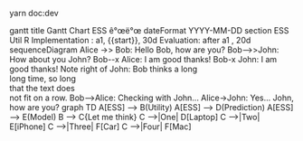 yarn doc:dev


<mermaid>
gantt
  title Gantt Chart ESS ê°œë°œ
  dateFormat  YYYY-MM-DD
  section ESS Util
  R Implementation : a1, {{start}}, 30d
  Evaluation: after a1  , 20d
</mermaid>

<mermaid>
sequenceDiagram
  Alice ->> Bob: Hello Bob, how are you?
  Bob-->>John: How about you John?
  Bob--x Alice: I am good thanks!
  Bob-x John: I am good thanks!
  Note right of John: Bob thinks a long<br/>long time, so long<br/>that the text does<br/>not fit on a row.
  Bob-->Alice: Checking with John...
  Alice->John: Yes... John, how are you?
</mermaid>

<mermaid>
graph TD
  A[ESS] --> B(Utility)
  A[ESS] --> D(Prediction)
  A[ESS] --> E(Model)
  B --> C{Let me think}
  C -->|One| D[Laptop]
  C -->|Two| E[iPhone]
  C -->|Three| F[Car]
  C -->|Four| F[Mac]
</mermaid>